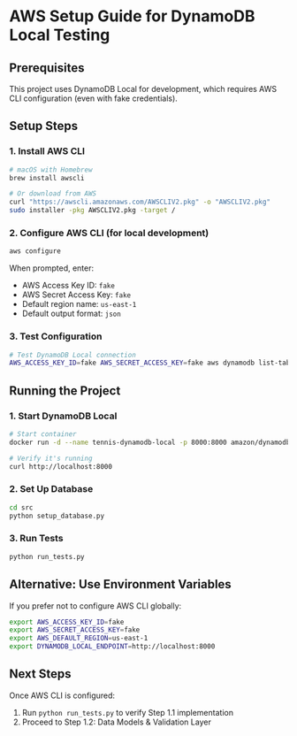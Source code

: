 # AWS Setup Guide for DynamoDB Local Testing

## Prerequisites

This project uses DynamoDB Local for development, which requires AWS CLI configuration (even with fake credentials).

## Setup Steps

### 1. Install AWS CLI

```bash
# macOS with Homebrew
brew install awscli

# Or download from AWS
curl "https://awscli.amazonaws.com/AWSCLIV2.pkg" -o "AWSCLIV2.pkg"
sudo installer -pkg AWSCLIV2.pkg -target /
```

### 2. Configure AWS CLI (for local development)

```bash
aws configure
```

When prompted, enter:
- AWS Access Key ID: `fake`
- AWS Secret Access Key: `fake`
- Default region name: `us-east-1`
- Default output format: `json`

### 3. Test Configuration

```bash
# Test DynamoDB Local connection
AWS_ACCESS_KEY_ID=fake AWS_SECRET_ACCESS_KEY=fake aws dynamodb list-tables --endpoint-url http://localhost:8000 --region us-east-1
```

## Running the Project

### 1. Start DynamoDB Local

```bash
# Start container
docker run -d --name tennis-dynamodb-local -p 8000:8000 amazon/dynamodb-local:latest -jar DynamoDBLocal.jar -sharedDb -inMemory

# Verify it's running
curl http://localhost:8000
```

### 2. Set Up Database

```bash
cd src
python setup_database.py
```

### 3. Run Tests

```bash
python run_tests.py
```

## Alternative: Use Environment Variables

If you prefer not to configure AWS CLI globally:

```bash
export AWS_ACCESS_KEY_ID=fake
export AWS_SECRET_ACCESS_KEY=fake
export AWS_DEFAULT_REGION=us-east-1
export DYNAMODB_LOCAL_ENDPOINT=http://localhost:8000
```

## Next Steps

Once AWS CLI is configured:
1. Run `python run_tests.py` to verify Step 1.1 implementation
2. Proceed to Step 1.2: Data Models & Validation Layer